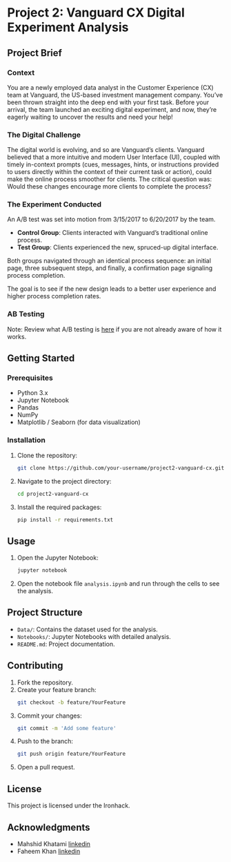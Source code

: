 # Project 2: Vanguard CX Digital Experiment Analysis

## Project Brief

### Context
You are a newly employed data analyst in the Customer Experience (CX) team at Vanguard, the US-based investment management company. You’ve been thrown straight into the deep end with your first task. Before your arrival, the team launched an exciting digital experiment, and now, they’re eagerly waiting to uncover the results and need your help!

### The Digital Challenge
The digital world is evolving, and so are Vanguard’s clients. Vanguard believed that a more intuitive and modern User Interface (UI), coupled with timely in-context prompts (cues, messages, hints, or instructions provided to users directly within the context of their current task or action), could make the online process smoother for clients. The critical question was: Would these changes encourage more clients to complete the process?

### The Experiment Conducted
An A/B test was set into motion from 3/15/2017 to 6/20/2017 by the team.

- **Control Group**: Clients interacted with Vanguard’s traditional online process.
- **Test Group**: Clients experienced the new, spruced-up digital interface.

Both groups navigated through an identical process sequence: an initial page, three subsequent steps, and finally, a confirmation page signaling process completion.

The goal is to see if the new design leads to a better user experience and higher process completion rates.

### AB Testing
Note: Review what A/B testing is [here](https://www.optimizely.com/optimization-glossary/ab-testing/) if you are not already aware of how it works.

## Getting Started

### Prerequisites
- Python 3.x
- Jupyter Notebook
- Pandas
- NumPy
- Matplotlib / Seaborn (for data visualization)

### Installation
1. Clone the repository:
    ```sh
    git clone https://github.com/your-username/project2-vanguard-cx.git
    ```
2. Navigate to the project directory:
    ```sh
    cd project2-vanguard-cx
    ```
3. Install the required packages:
    ```sh
    pip install -r requirements.txt
    ```

## Usage
1. Open the Jupyter Notebook:
    ```sh
    jupyter notebook
    ```
2. Open the notebook file `analysis.ipynb` and run through the cells to see the analysis.

## Project Structure
- `Data/`: Contains the dataset used for the analysis.
- `Notebooks/`: Jupyter Notebooks with detailed analysis.
- `README.md`: Project documentation.

## Contributing
1. Fork the repository.
2. Create your feature branch:
    ```sh
    git checkout -b feature/YourFeature
    ```
3. Commit your changes:
    ```sh
    git commit -m 'Add some feature'
    ```
4. Push to the branch:
    ```sh
    git push origin feature/YourFeature
    ```
5. Open a pull request.

## License
This project is licensed under the Ironhack.

## Acknowledgments
- Mahshid Khatami [linkedin](https://www.linkedin.com/in/mahshidkhatami-data-analyst)
- Faheem Khan [linkedin](https://https://www.linkedin.com/in/faheem-j-khan-1b9ba19a/)


